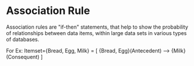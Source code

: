# Association Rule

Association rules are "if-then" statements, that help to show the probability of relationships between data items, within large data sets in various types of databases.

For Ex:  Itemset={Bread, Egg, Milk} = [    {Bread, Egg}(Antecedent) --> {Milk}(Consequent)    ]
        
   
